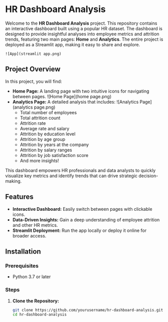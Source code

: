 # HR Dashboard Analysis

Welcome to the **HR Dashboard Analysis** project. This repository contains an interactive dashboard built using a popular HR dataset. The dashboard is designed to provide insightful analyses into employee metrics and attrition trends, featuring two main pages: **Home** and **Analytics**. The entire project is deployed as a Streamlit app, making it easy to share and explore.

    ![App](streamlit app.png)

## Project Overview

In this project, you will find:
- **Home Page:** A landing page with two intuitive icons for navigating between pages.
    ![Home Page](home page.png)
- **Analytics Page:** A detailed analysis that includes:
    ![Analytics Page](analytics page.png)
  - Total number of employees
  - Total attrition count
  - Attrition rate
  - Average rate and salary
  - Attrition by education level
  - Attrition by age group
  - Attrition by years at the company
  - Attrition by salary ranges
  - Attrition by job satisfaction score
  - And more insights!

This dashboard empowers HR professionals and data analysts to quickly visualize key metrics and identify trends that can drive strategic decision-making.

## Features

- **Interactive Dashboard:** Easily switch between pages with clickable icons.
- **Data-Driven Insights:** Gain a deep understanding of employee attrition and other HR metrics.
- **Streamlit Deployment:** Run the app locally or deploy it online for broader access.

## Installation

### Prerequisites

- Python 3.7 or later

### Steps

1. **Clone the Repository:**
   ```bash
   git clone https://github.com/yourusername/hr-dashboard-analysis.git
   cd hr-dashboard-analysis
